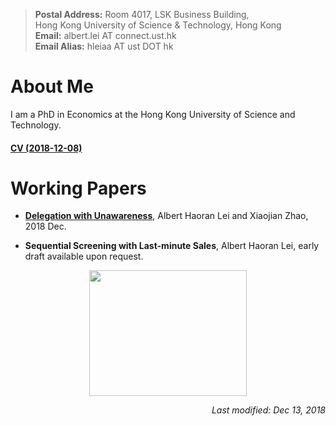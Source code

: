 > **Postal Address:** Room 4017, LSK Business Building, <br>
> Hong Kong University of Science & Technology, Hong Kong <br>
> **Email:** albert.lei AT connect.ust.hk <br> 
> **Email Alias:** hleiaa AT ust DOT hk  



# About Me

I am a PhD in Economics at the Hong Kong University of Science and Technology.  

#### [CV (2018-12-08)](https://albertlei.github.io/cv/cv.pdf)


# Working Papers
- [**Delegation with Unawareness**](https://papers.ssrn.com/sol3/papers.cfm?abstract_id=3300732#), Albert Haoran Lei and Xiaojian Zhao, 2018 Dec.

- **Sequential Screening with Last-minute Sales**, Albert Haoran Lei, early draft available upon request.


<center>
    <img src='https://user-images.githubusercontent.com/16741954/53262587-f7a0e800-3711-11e9-9365-8a69babe5e62.jpg' height="200.8" width="252.8">
</center>  


<p align="right"><I>Last modified: Dec 13, 2018</I></p>

